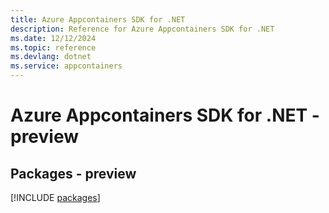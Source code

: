 ```yaml
---
title: Azure Appcontainers SDK for .NET
description: Reference for Azure Appcontainers SDK for .NET
ms.date: 12/12/2024
ms.topic: reference
ms.devlang: dotnet
ms.service: appcontainers
---
```

# Azure Appcontainers SDK for .NET - preview
## Packages - preview
[!INCLUDE [packages](appcontainers-index.md)]